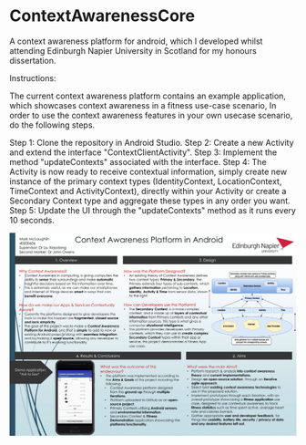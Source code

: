 # ContextAwarenessCore
A context awareness platform for android, which I developed whilst attending Edinburgh Napier University in Scotland for my honours dissertation.

Instructions:

The current context awareness platform contains an example application, which showcases context awareness in a fitness use-case scenario, In order to use the context awareness features in your own usecase scenario, do the following steps.

Step 1: Clone the repository in Android Studio.
Step 2: Create a new Activity and extend the interface "ContextClientActivity".
Step 3: Implement the method "updateContexts" associated with the interface.
Step 4: The Activity is now ready to receive contextual information, simply create new instance of the primary context types (IdentityContext, LocationContext, TimeContext and ActivityContext), directly within your Activity or create a Secondary Context type and aggregate these types in any order you want.
Step 5: Update the UI through the "updateContexts" method as it runs every 10 seconds.


![ScreenShot](https://github.com/markrpg/ContextAwarenessCore/blob/master/PosterPDF.png)

